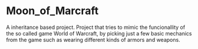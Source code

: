 # Moon_of_Marcraft
A inheritance based project.
Project that tries to mimic the funcionallity of the so called game World of Warcraft, by picking just a few basic mechanics from the game such as wearing different
kinds of armors and weapons.
